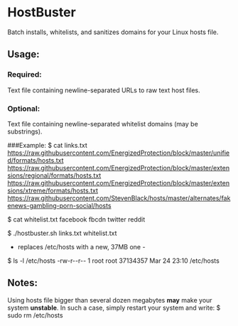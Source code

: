 # HostBuster
Batch installs, whitelists, and sanitizes domains for your Linux hosts file.

## Usage:
### Required:
Text file containing newline-separated URLs to raw text host files.
### Optional:
Text file containing newline-separated whitelist domains (may be substrings).

###Example:
$ cat links.txt
https://raw.githubusercontent.com/EnergizedProtection/block/master/unified/formats/hosts.txt
https://raw.githubusercontent.com/EnergizedProtection/block/master/extensions/regional/formats/hosts.txt
https://raw.githubusercontent.com/EnergizedProtection/block/master/extensions/xtreme/formats/hosts.txt
https://raw.githubusercontent.com/StevenBlack/hosts/master/alternates/fakenews-gambling-porn-social/hosts

$ cat whitelist.txt
facebook
fbcdn
twitter
reddit

$ ./hostbuster.sh links.txt whitelist.txt
- replaces /etc/hosts with a new, 37MB one -

$ ls -l /etc/hosts
-rw-r--r-- 1 root root 37134357 Mar 24 23:10 /etc/hosts

## Notes:
Using hosts file bigger than several dozen megabytes **may** make your system **unstable**. In such a case, simply restart your system and write:
$ sudo rm /etc/hosts
